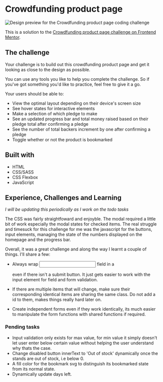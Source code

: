 # Crowdfunding product page

![Design preview for the Crowdfunding product page coding challenge](./design/desktop-preview.jpg)

This is a solution to the [Crowdfunding product page challenge on Frontend Mentor](https://www.frontendmentor.io/challenges/crowdfunding-product-page-7uvcZe7ZR).

## The challenge

Your challenge is to build out this crowdfunding product page and get it looking as close to the design as possible.

You can use any tools you like to help you complete the challenge. So if you've got something you'd like to practice, feel free to give it a go.

Your users should be able to:

- View the optimal layout depending on their device's screen size
- See hover states for interactive elements
- Make a selection of which pledge to make
- See an updated progress bar and total money raised based on their pledge total after confirming a pledge
- See the number of total backers increment by one after confirming a pledge
- Toggle whether or not the product is bookmarked

## Built with
- HTML
- CSS/SASS
- CSS Flexbox
- JavaScript

## Experience, Challenges and Learning
*I will be updating this periodically as I work on the todo tasks*

The CSS was fairly straightfoward and enjoyble. The modal required a little bit of work especially the modal states for checked items. The real struggle and timesuck for this challenge for me was the javascript for the buttons, input elements, managing the state of the numbers displayed on the homepage and the progress bar.

Overall, it was a great challenge and along the way I learnt a couple of things. I'll share a few:
- Always wrap <input> field in a <form> even if there isn't a submit button. It just gets easier to work with the input element for field and form validation.

- If there are multiple items that will change, make sure their corresponding identical items are sharing the same class. Do not add a id to them, makes things really hard later on.

- Create independent forms even if they work identically, its much easier to manipulate the form functions with shared functions if required.
  
### Pending tasks
 - Input validation only exists for max value, for min value it simply doesn't let user enter below certain value without helping the user understand why thats the case.
 - Change disabled button innerText to 'Out of stock' dynamically once the stands are out of stock, i.e below 0.
 - A fill color for the bookmark svg to distinguish its bookmarked state from its normal state.
 - Dynamically update days left.
